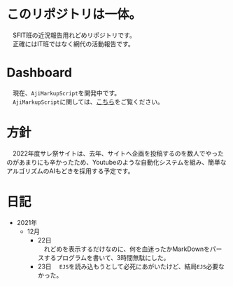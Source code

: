 # このリポジトリは一体。
　SFIT班の近況報告用れどめリポジトリです。  
　正確にはIT班ではなく網代の活動報告です。  
# Dashboard
　現在、`AjiMarkupScript`を開発中です。  
　`AjiMarkupScript`に関しては、[こちら](https://github.com/ajiken4610/ams-interpreter)をご覧ください。  
# 方針
　2022年度サレ祭サイトは、去年、サイトへ企画を投稿するのを数人でやったのがあまりにも辛かったため、Youtubeのような自動化システムを組み、簡単なアルゴリズムのAIもどきを採用する予定です。  
# 日記
- 2021年
  - 12月
    - 22日  
    　れどめを表示するだけなのに、何を血迷ったかMarkDownをパースするプログラムを書いて、3時間無駄にした。
    - 23日
    　`EJS`を読み込もうとして必死にあがいたけど、結局`EJS`必要なかった。

